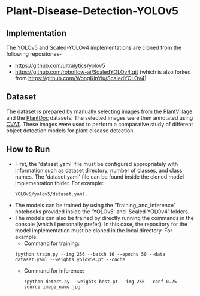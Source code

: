 # Plant-Disease-Detection-YOLOv5

## Implementation

The YOLOv5 and Scaled-YOLOv4 implementations are cloned from the following repositories-
- <https://github.com/ultralytics/yolov5>
- <https://github.com/roboflow-ai/ScaledYOLOv4.git> (which is also forked from <https://github.com/WongKinYiu/ScaledYOLOv4>)

## Dataset

The dataset is prepared by manually selecting images from the [PlantVillage](https://arxiv.org/pdf/1511.08060v2) and the [PlantDoc](https://arxiv.org/abs/1911.10317) datasets. The selected images were then annotated using [CVAT](https://www.cvat.ai/). These images were used to perform a comparative study of different object detection models for plant disease detection.

## How to Run
- First, the 'dataset.yaml' file must be configured appropriately with information such as dataset directory, number of classes, and class names. The 'dataset.yaml' file can be found inside the cloned model implementation folder. For example:
  ```
  YOLOv5/yolov5/dataset.yaml.
  ```
- The models can be trained by using the 'Training_and_Inference' notebooks provided inside the 'YOLOv5' and 'Scaled YOLOv4' folders.
- The models can also be trained by directly running the commands in the console (which I personally prefer). In this case, the repository for the model implementation must be cloned in the local directory. For example:
  - Command for training:
   ```
   !python train.py --img 256 --batch 16 --epochs 50 --data dataset.yaml --weights yolov5s.pt --cache
   ```
  - Command for inference:
    ```
    !python detect.py --weights best.pt --img 256 --conf 0.25 --source image_name.jpg
    ```

